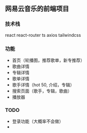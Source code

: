 ## 网易云音乐的前端项目

### 技术栈
react react-router ts axios tailwindcss

### 功能
- 首页（轮播图，推荐歌单，新专推荐）
- 歌曲详情
- 专辑详情
- 歌单详情
- 歌手详情（hot 50, 介绍，专辑）
- 搜索页面（歌手，专辑，歌曲）
- 播放器


### TODO
- 登录功能（大概率不会做）
- 
